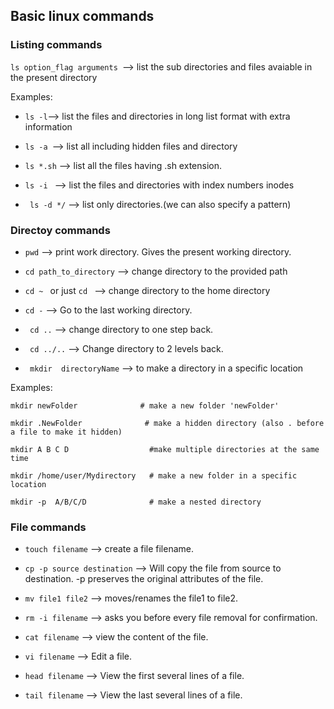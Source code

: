 ## Basic linux commands

### Listing commands

`ls option_flag arguments `--> list the sub directories and files avaiable in the present directory

Examples:

- `ls -l`--> list the files and directories in long list format with extra information
- `ls -a `--> list all including hidden files and directory
- `ls *.sh` --> list all the files having .sh extension.

- `ls -i ` --> list the files and directories with index numbers inodes
- ` ls -d */` --> list only directories.(we can also specify a pattern)

### Directoy commands

- `pwd` --> print work directory. Gives the present working directory.

- `cd path_to_directory` --> change directory to the provided path

- `cd ~ ` or just `cd ` --> change directory to the home directory

- `cd -` --> Go to the last working directory.

- ` cd ..` --> change directory to one step back.

- ` cd ../..` --> Change directory to 2 levels back.

- ` mkdir  directoryName` --> to make a directory in a specific location

Examples:

```
mkdir newFolder              # make a new folder 'newFolder'

mkdir .NewFolder              # make a hidden directory (also . before a file to make it hidden)

mkdir A B C D                  #make multiple directories at the same time

mkdir /home/user/Mydirectory   # make a new folder in a specific location

mkdir -p  A/B/C/D              # make a nested directory
```

### File commands

- `touch filename` --> create a file filename.

- `cp -p source destination` --> Will copy the file from source to destination. -p preserves the original attributes of the file.

- `mv file1 file2` --> moves/renames the file1 to file2.

- `rm -i filename` --> asks you before every file removal for confirmation.

- `cat filename` --> view the content of the file.

- `vi filename` --> Edit a file.

- `head filename` --> View the first several lines of a file.

- `tail filename` --> View the last several lines of a file.
